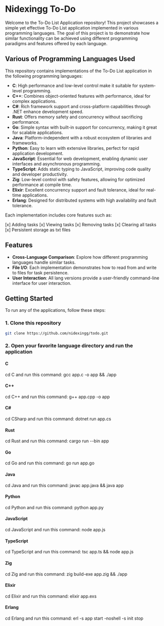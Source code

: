 # Nidexingg To-Do

Welcome to the To-Do List Application repository! This project showcases a simple yet effective To-Do List application implemented in various programming languages. The goal of this project is to demonstrate how similar functionality can be achieved using different programming paradigms and features offered by each language.

## Various of Programming Languages Used

This repository contains implementations of the To-Do List application in the following programming languages:

- **C**: High performance and low-level control make it suitable for system-level programming.
- **C++**: Combines object-oriented features with performance, ideal for complex applications.
- **C#**: Rich framework support and cross-platform capabilities through .NET enhance development speed.
- **Rust**: Offers memory safety and concurrency without sacrificing performance.
- **Go**: Simple syntax with built-in support for concurrency, making it great for scalable applications.
- **Java**: Platform-independent with a robust ecosystem of libraries and frameworks.
- **Python**: Easy to learn with extensive libraries, perfect for rapid application development.
- **JavaScript**: Essential for web development, enabling dynamic user interfaces and asynchronous programming.
- **TypeScript**: Adds static typing to JavaScript, improving code quality and developer productivity.
- **Zig**: Low-level control with safety features, allowing for optimized performance at compile time.
- **Elixir**: Excellent concurrency support and fault tolerance, ideal for real-time applications.
- **Erlang**: Designed for distributed systems with high availability and fault tolerance.

Each implementation includes core features such as:

[x] Adding tasks
[x] Viewing tasks
[x] Removing tasks
[x] Clearing all tasks
[x] Persistent storage as txt files

## Features

- **Cross-Language Comparison**: Explore how different programming languages handle similar tasks.
- **File I/O**: Each implementation demonstrates how to read from and write to files for task persistence.
- **User Interaction**: All lang versions provide a user-friendly command-line interface for user interaction.

## Getting Started

To run any of the applications, follow these steps:

### 1. Clone this repository
```bash
git clone https://github.com/nidexingg/todo.git
```
### 2. Open your favorite language directory and run the application
#### C
cd C
and run this command:
gcc app.c -o app && ./app

#### C++
cd C++
and run this command:
g++ app.cpp -o app

#### C#
cd CSharp
and run this command:
dotnet run app.cs

#### Rust
cd Rust
and run this command:
cargo run --bin app

#### Go
cd Go
and run this command:
go run app.go

#### Java
cd Java
and run this command:
javac app.java && java app

#### Python
cd Python
and run this command:
python app.py

#### JavaScript
cd JavaScript
and run this command:
node app.js

#### TypeScript
cd TypeScript
and run this command:
tsc app.ts && node app.js

#### Zig
cd Zig
and run this command:
zig build-exe app.zig && ./app

#### Elixir
cd Elixir
and run this command:
elixir app.exs

#### Erlang
cd Erlang
and run this command:
erl -s app start -noshell -s init stop 